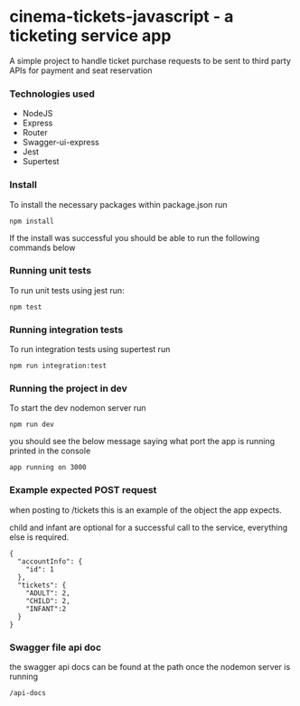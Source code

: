# cinema-tickets-javascript - a ticketing service app
A simple project to handle ticket purchase requests to be sent to third party APIs for payment and seat reservation

### Technologies used
- NodeJS
- Express
- Router
- Swagger-ui-express
- Jest
- Supertest

### Install

To install the necessary packages within package.json run

    npm install

If the install was successful you should be able to run the following commands below
### Running unit tests
To run unit tests using jest run:

    npm test

### Running integration tests
To run integration tests using supertest run

    npm run integration:test

### Running the project in dev
To start the dev nodemon server run

    npm run dev
you should see the below message saying what port the app is running printed in the console

    app running on 3000
    
### Example expected POST request
when posting to /tickets this is an example of the object the app expects.

child and infant are optional for a successful call to the service, everything else is required.
```
{
  "accountInfo": {
    "id": 1
  },
  "tickets": {
    "ADULT": 2,
    "CHILD": 2,
    "INFANT":2
  }
}
```
### Swagger file api doc
the swagger api docs can be found at the path once the nodemon server is running

    /api-docs

